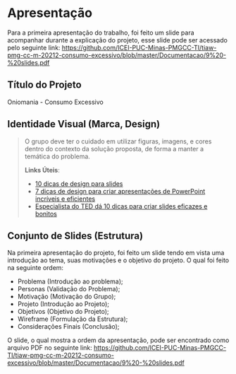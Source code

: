 # Apresentação

Para a primeira apresentação do trabalho, foi feito um slide para acompanhar durante a explicação do projeto, esse slide pode ser acessado pelo seguinte link: https://github.com/ICEI-PUC-Minas-PMGCC-TI/tiaw-pmg-cc-m-20212-consumo-excessivo/blob/master/Documentacao/9%20-%20slides.pdf

## Título do Projeto
Oniomania - Consumo Excessivo

## Identidade Visual (Marca, Design)
> O grupo deve ter o cuidado em utilizar figuras, imagens, e
> cores dentro do contexto da solução proposta, de forma a
> manter a temática do problema.
> 
> **Links Úteis**:
> - [10 dicas de design para slides](https://rockcontent.com/blog/design-para-slides/)
> - [7 dicas de design para criar apresentações de PowerPoint incríveis e eficientes](https://www.shutterstock.com/pt/blog/7-dicas-de-design-para-criar-apresentacoes-de-powerpoint-incriveis-e-eficientes)
> - [Especialista do TED dá 10 dicas para criar slides eficazes e bonitos](https://soap.com.br/blog/especialista-do-ted-da-10-dicas-para-criar-slides-eficazes-e-bonitos)

## Conjunto de Slides (Estrutura)

Na primeira apresentação do projeto, foi feito um slide tendo em vista uma introdução ao tema, suas motivações e o objetivo do projeto. O qual foi feito na seguinte ordem:

- Problema (Introdução ao problema);
- Personas (Validação do Problema);
- Motivação (Motivação do Grupo);
- Projeto (Introdução ao  Projeto);
- Objetivos (Objetivo do Projeto);
- Wireframe (Formulação da Estrutura);
- Considerações Finais (Conclusão);

O slide, o qual mostra a ordem da apresentação, pode ser encontrado como arquivo PDF no seguinte link: https://github.com/ICEI-PUC-Minas-PMGCC-TI/tiaw-pmg-cc-m-20212-consumo-excessivo/blob/master/Documentacao/9%20-%20slides.pdf